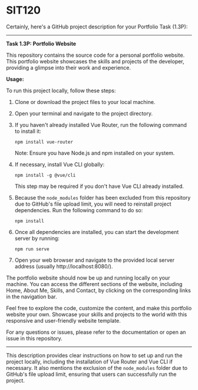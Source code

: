 # SIT120

Certainly, here's a GitHub project description for your Portfolio Task (1.3P):

---

**Task 1.3P: Portfolio Website**

This repository contains the source code for a personal portfolio website. This portfolio website showcases the skills and projects of the developer, providing a glimpse into their work and experience.

**Usage:**

To run this project locally, follow these steps:

1. Clone or download the project files to your local machine.

2. Open your terminal and navigate to the project directory.

3. If you haven't already installed Vue Router, run the following command to install it:

   ```
   npm install vue-router
   ```

   Note: Ensure you have Node.js and npm installed on your system.

4. If necessary, install Vue CLI globally:

   ```
   npm install -g @vue/cli
   ```

   This step may be required if you don't have Vue CLI already installed.

5. Because the `node_modules` folder has been excluded from this repository due to GitHub's file upload limit, you will need to reinstall project dependencies. Run the following command to do so:

   ```
   npm install
   ```

6. Once all dependencies are installed, you can start the development server by running:

   ```
   npm run serve
   ```

7. Open your web browser and navigate to the provided local server address (usually http://localhost:8080/).

The portfolio website should now be up and running locally on your machine. You can access the different sections of the website, including Home, About Me, Skills, and Contact, by clicking on the corresponding links in the navigation bar.

Feel free to explore the code, customize the content, and make this portfolio website your own. Showcase your skills and projects to the world with this responsive and user-friendly website template.

For any questions or issues, please refer to the documentation or open an issue in this repository.

---

This description provides clear instructions on how to set up and run the project locally, including the installation of Vue Router and Vue CLI if necessary. It also mentions the exclusion of the `node_modules` folder due to GitHub's file upload limit, ensuring that users can successfully run the project.
